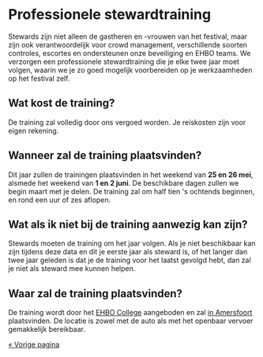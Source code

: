 # Professionele stewardtraining

Stewards zijn niet alleen de gastheren en -vrouwen van het festival, maar zijn ook verantwoordelijk
voor crowd management, verschillende soorten controles, escortes en ondersteunen onze beveiliging
en EHBO teams. We verzorgen een professionele stewardtraining die je elke twee jaar moet volgen,
waarin we je zo goed mogelijk voorbereiden op je werkzaamheden op het festival zelf.

## Wat kost de training?

De training zal volledig door ons vergoed worden. Je reiskosten zijn voor eigen rekening.

## Wanneer zal de training plaatsvinden?

Dit jaar zullen de trainingen plaatsvinden in het weekend van **25 en 26 mei**, alsmede het weekend
van **1 en 2 juni**. De beschikbare dagen zullen we begin maart met je delen. De training zal om
half tien 's ochtends beginnen, en rond een uur of zes aflopen.

## Wat als ik niet bij de training aanwezig kan zijn?

Stewards moeten de training om het jaar volgen. Als je niet beschikbaar kan zijn tijdens deze data
en dit je eerste jaar als steward is, of het langer dan twee jaar geleden is dat je de training voor
het laatst gevolgd hebt, dan zal je niet als steward mee kunnen helpen.

## Waar zal de training plaatsvinden?

De training wordt door het [EHBO College](https://ehbocollege.nl/) aangeboden en zal
[in Amersfoort](https://goo.gl/maps/kB3BcjTC3Ts) plaatsvinden. De locatie is zowel met de auto
als met het openbaar vervoer gemakkelijk bereikbaar.

[« Vorige pagina](index.html)
